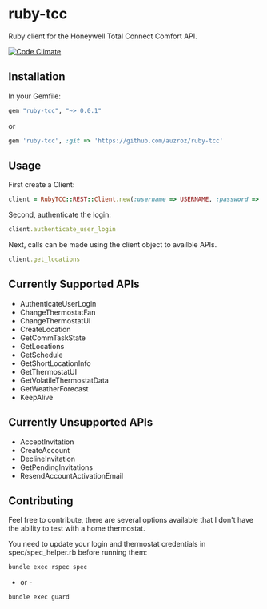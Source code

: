 ruby-tcc
================

Ruby client for the Honeywell Total Connect Comfort API.

[![Code Climate](https://codeclimate.com/github/auzroz/ruby-tcc/badges/gpa.svg)](https://codeclimate.com/github/auzroz/ruby-tcc)
## Installation

In your Gemfile:

```ruby
gem "ruby-tcc", "~> 0.0.1"
```

or

```ruby
gem 'ruby-tcc', :git => 'https://github.com/auzroz/ruby-tcc'
```

## Usage
First create a Client: 
```ruby
client = RubyTCC::REST::Client.new(:username => USERNAME, :password => PASSWORD)
```
Second, authenticate the login:
```ruby
client.authenticate_user_login
```
Next, calls can be made using the client object to availble APIs.

```ruby
client.get_locations
```

## Currently Supported APIs
* AuthenticateUserLogin
* ChangeThermostatFan
* ChangeThermostatUI
* CreateLocation
* GetCommTaskState
* GetLocations
* GetSchedule
* GetShortLocationInfo
* GetThermostatUI
* GetVolatileThermostatData
* GetWeatherForecast
* KeepAlive

## Currently Unsupported APIs
* AcceptInvitation
* CreateAccount
* DeclineInvitation
* GetPendingInvitations
* ResendAccountActivationEmail


## Contributing

Feel free to contribute, there are several options available that I don't have the ability to test with a home thermostat.

You need to update your login and thermostat credentials in spec/spec_helper.rb before running them:

```bash
bundle exec rspec spec
```
- or -
```bash
bundle exec guard
```
